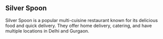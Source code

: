 ## Silver Spoon

Silver Spoon is a popular multi-cuisine restaurant known for its delicious food and quick delivery. They offer home delivery, catering, and have multiple locations in Delhi and Gurgaon.
